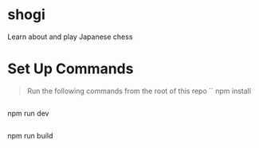 # shogi
Learn about and play Japanese chess

# Set Up Commands
> Run the following commands from the root of this repo
``
npm install
```
```
npm run dev
```
```
npm run build
```